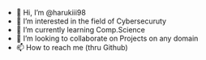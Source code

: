 - 👋 Hi, I’m @harukiii98
- 👀 I’m interested in the field of Cybersecuruty
- 🌱 I’m currently learning Comp.Science
- 💞️ I’m looking to collaborate on Projects on any domain
- 📫 How to reach me (thru Github)


